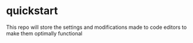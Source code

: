 # quickstart
This repo will store the settings and modifications made to code editors to make them optimally functional
